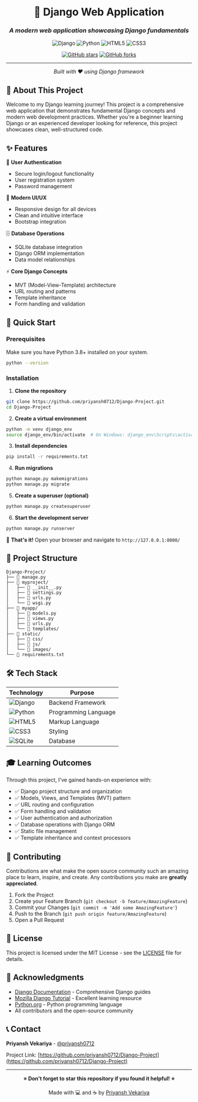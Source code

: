 <div align="center">

# 🚀 Django Web Application

### *A modern web application showcasing Django fundamentals*

![Django](https://img.shields.io/badge/Django-092E20?style=for-the-badge&logo=django&logoColor=white)
![Python](https://img.shields.io/badge/Python-3776AB?style=for-the-badge&logo=python&logoColor=white)
![HTML5](https://img.shields.io/badge/HTML5-E34F26?style=for-the-badge&logo=html5&logoColor=white)
![CSS3](https://img.shields.io/badge/CSS3-1572B6?style=for-the-badge&logo=css3&logoColor=white)

[![GitHub stars](https://img.shields.io/github/stars/priyansh0712/Django-Project?style=social)](https://github.com/priyansh0712/Django-Project/stargazers)
[![GitHub forks](https://img.shields.io/github/forks/priyansh0712/Django-Project?style=social)](https://github.com/priyansh0712/Django-Project/network)

---

*Built with ❤️ using Django framework*

</div>

## 🎯 About This Project

Welcome to my Django learning journey! This project is a comprehensive web application that demonstrates fundamental Django concepts and modern web development practices. Whether you're a beginner learning Django or an experienced developer looking for reference, this project showcases clean, well-structured code.

## ✨ Features

🔐 **User Authentication**
- Secure login/logout functionality
- User registration system
- Password management

🎨 **Modern UI/UX**
- Responsive design for all devices
- Clean and intuitive interface
- Bootstrap integration

🗄️ **Database Operations**
- SQLite database integration
- Django ORM implementation
- Data model relationships

⚡ **Core Django Concepts**
- MVT (Model-View-Template) architecture
- URL routing and patterns
- Template inheritance
- Form handling and validation

## 🚀 Quick Start

### Prerequisites

Make sure you have Python 3.8+ installed on your system.

```bash
python --version
```

### Installation

1. **Clone the repository**
```bash
git clone https://github.com/priyansh0712/Django-Project.git
cd Django-Project
```

2. **Create a virtual environment**
```bash
python -m venv django_env
source django_env/bin/activate  # On Windows: django_env\Scripts\activate
```

3. **Install dependencies**
```bash
pip install -r requirements.txt
```

4. **Run migrations**
```bash
python manage.py makemigrations
python manage.py migrate
```

5. **Create a superuser (optional)**
```bash
python manage.py createsuperuser
```

6. **Start the development server**
```bash
python manage.py runserver
```

🎉 **That's it!** Open your browser and navigate to `http://127.0.0.1:8000/`

## 📁 Project Structure

```
Django-Project/
├── 📄 manage.py
├── 📁 myproject/
│   ├── 📄 __init__.py
│   ├── 📄 settings.py
│   ├── 📄 urls.py
│   └── 📄 wsgi.py
├── 📁 myapp/
│   ├── 📄 models.py
│   ├── 📄 views.py
│   ├── 📄 urls.py
│   └── 📁 templates/
├── 📁 static/
│   ├── 📁 css/
│   ├── 📁 js/
│   └── 📁 images/
└── 📄 requirements.txt
```

## 🛠️ Tech Stack

| Technology | Purpose |
|------------|---------|
| ![Django](https://img.shields.io/badge/-Django-092E20?style=flat&logo=django) | Backend Framework |
| ![Python](https://img.shields.io/badge/-Python-3776AB?style=flat&logo=python&logoColor=white) | Programming Language |
| ![HTML5](https://img.shields.io/badge/-HTML5-E34F26?style=flat&logo=html5&logoColor=white) | Markup Language |
| ![CSS3](https://img.shields.io/badge/-CSS3-1572B6?style=flat&logo=css3&logoColor=white) | Styling |
| ![SQLite](https://img.shields.io/badge/-SQLite-003B57?style=flat&logo=sqlite&logoColor=white) | Database |

## 🎓 Learning Outcomes

Through this project, I've gained hands-on experience with:

- ✅ Django project structure and organization
- ✅ Models, Views, and Templates (MVT) pattern
- ✅ URL routing and configuration
- ✅ Form handling and validation
- ✅ User authentication and authorization
- ✅ Database operations with Django ORM
- ✅ Static file management
- ✅ Template inheritance and context processors

## 🤝 Contributing

Contributions are what make the open source community such an amazing place to learn, inspire, and create. Any contributions you make are **greatly appreciated**.

1. Fork the Project
2. Create your Feature Branch (`git checkout -b feature/AmazingFeature`)
3. Commit your Changes (`git commit -m 'Add some AmazingFeature'`)
4. Push to the Branch (`git push origin feature/AmazingFeature`)
5. Open a Pull Request

## 📝 License

This project is licensed under the MIT License - see the [LICENSE](LICENSE) file for details.

## 🙏 Acknowledgments

- [Django Documentation](https://docs.djangoproject.com/) - Comprehensive Django guides
- [Mozilla Django Tutorial](https://developer.mozilla.org/en-US/docs/Learn/Server-side/Django) - Excellent learning resource
- [Python.org](https://www.python.org/) - Python programming language
- All contributors and the open-source community

## 📞 Contact

**Priyansh Vekariya** - [@priyansh0712](https://github.com/priyansh0712)

Project Link: [https://github.com/priyansh0712/Django-Project](https://github.com/priyansh0712/Django-Project)

---

<div align="center">

**⭐ Don't forget to star this repository if you found it helpful! ⭐**

Made with 💻 and ☕ by [Priyansh Vekariya](https://github.com/priyansh0712/Priyansh-Vekariya)

</div>
